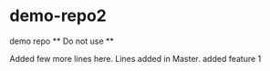 # demo-repo2
demo repo ** Do not use **


Added few more lines here.
Lines added in Master.
added feature 1
